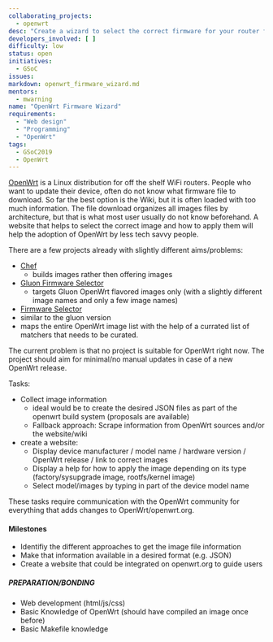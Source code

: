 ```yaml
---
collaborating_projects:
  - openwrt
desc: "Create a wizard to select the correct firmware for your router for openwrt.org"
developers_involved: [ ]
difficulty: low
status: open
initiatives:
  - GSoC
issues:
markdown: openwrt_firmware_wizard.md
mentors:
  - mwarning 
name: "OpenWrt Firmware Wizard"
requirements:
  - "Web design"
  - "Programming"
  - "OpenWrt"
tags:
  - GSoC2019
  - OpenWrt
---
```


[OpenWrt](openwrt.org) is a Linux distribution for off the shelf WiFi routers. People who want to update their device, often do not know what firmware file to download. So far the best option is the Wiki, but it is often loaded with too much information. The file download organizes all images files by architecture, but that is what most user usually do not know beforehand. A website that helps to select the correct image and how to apply them will help the adoption of OpenWrt by less tech savvy people.

There are a few projects already with slightly different aims/problems:

- [Chef](https://github.com/libremesh/chef)
  - builds images rather then offering images
- [Gluon Firmware Selector](https://github.com/tecff/gluon-firmware-selector)
  - targets Gluon OpenWrt flavored images only (with a slightly different image names and only a few image names)
- [Firmware Selector](https://github.com/freifunk-bielefeld/firmware-selector/)
 - similar to the gluon version
 - maps the entire OpenWrt image list with the help of a currated list of matchers that needs to be curated.

The current problem is that no project is suitable for OpenWrt right now. The project should aim for minimal/no manual updates in case of a new OpenWrt release.

Tasks:
 - Collect image information
   - ideal would be to create the desired JSON files as part of the openwrt build system (proposals are available)
   - Fallback approach: Scrape information from OpenWrt sources and/or the website/wiki
 - create a website:
   - Display device manufacturer / model name / hardware version / OpenWrt release / link to correct images
   - Display a help for how to apply the image depending on its type (factory/sysupgrade image, rootfs/kernel image)
   - Select model/images by typing in part of the device model name

These tasks require communication with the OpenWrt community for everything that adds changes to OpenWrt/openwrt.org.

#### Milestones

* Identifiy the different approaches to get the image file information
* Make that information available in a desired format (e.g. JSON)
* Create a website that could be integrated on openwrt.org to guide users

##### PREPARATION/BONDING

- Web development (html/js/css)
- Basic Knowledge of OpenWrt (should have compiled an image once before)
- Basic Makefile knowledge
